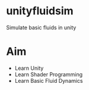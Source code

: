 # unityfluidsim
Simulate basic fluids in unity

# Aim
* Learn Unity
* Learn Shader Programming
* Learn Basic Fluid Dynamics
